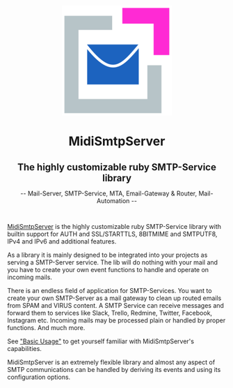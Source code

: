 <p align="center" style="margin-bottom: 2em">
  <img src="https://raw.githubusercontent.com/4commerce-technologies-AG/midi-smtp-server/master/mkdocs/img/midi-smtp-server-logo.png" alt="MidiSmtpServer Logo" width="50%"/>
</p>

<h1 align="center" style="margin-bottom: 0.3em">
  MidiSmtpServer
</h1>
<h2 align="center" style="margin-bottom: 0.3em">
  The highly customizable ruby SMTP-Service library
</h2>
<p align="center" style="margin-bottom: 3em">
-- Mail-Server, SMTP-Service, MTA, Email-Gateway & Router, Mail-Automation --
</p>


[MidiSmtpServer](https://github.com/4commerce-technologies-AG/midi-smtp-server) is the highly customizable ruby SMTP-Service library with builtin support for AUTH and SSL/STARTTLS, 8BITMIME and SMTPUTF8, IPv4 and IPv6 and additional features.

As a library it is mainly designed to be integrated into your projects as serving a SMTP-Server service. The lib will do nothing with your mail and you have to create your own event functions to handle and operate on incoming mails.

There is an endless field of application for SMTP-Services. You want to create your own SMTP-Server as a mail gateway to clean up routed emails from SPAM and VIRUS content. A SMTP Service can receive messages and forward them to services like Slack, Trello, Redmine, Twitter, Facebook, Instagram etc. Incoming mails may be processed plain or handled by proper functions. And much more.


See ["Basic Usage"](basic_usage.md) to get yourself familiar with MidiSmtpServer's
capabilities.

MidiSmtpServer is an extremely flexible library and almost any aspect of SMTP communications can be handled by deriving its events and using its configuration options.

<br>
